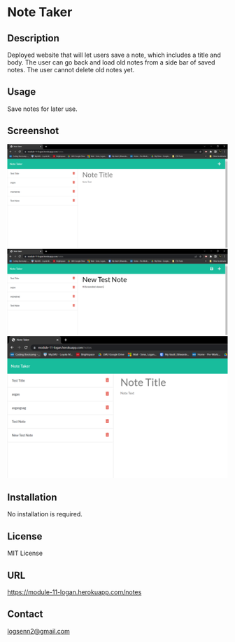 # Note Taker

## Description
Deployed website that will let users save a note, which includes a title and body. The user can go back and load old notes from a side bar of saved notes. The user cannot delete old notes yet.

## Usage
Save notes for later use.

## Screenshot
![Note-Taker-01](./assets/Note-Taker-01.PNG)
![Note-Taker-02](./assets/Note-Taker-02.PNG)
![Note-Taker-03](./assets/Note-Taker-03.PNG)

## Installation
No installation is required.

## License
MIT License

## URL
https://module-11-logan.herokuapp.com/notes

## Contact
logsenn2@gmail.com